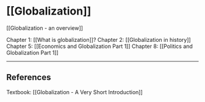 # [[Globalization]]

[[Globalization - an overview]]

Chapter 1: [[What is globalization]]?
Chapter 2: [[Globalization in history]]
Chapter 5: [[Economics and Globalization Part 1]]
Chapter 8: [[Politics and Globalization Part 1]]

---
## References

Textbook: [[Globalization - A Very Short Introduction]]